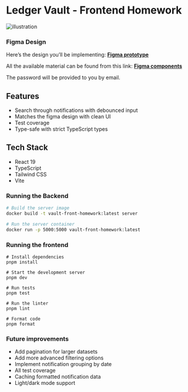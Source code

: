 # Ledger Vault - Frontend Homework

![illustration](https://i.imgur.com/AuJ6B7T.png)

### Figma Design

Here’s the design you’ll be implementing: **[Figma prototype](https://www.figma.com/proto/AwC58Mqda2ZOjqzadPdiso/LES---Front-end-homework?page-id=&node-id=1-4741&p=f&t=Dx21H0F2ytviGHvl-0&scaling=min-zoom&content-scaling=fixed&starting-point-node-id=1%3A4741)**

All the available material can be found from this link: **[Figma components](https://www.figma.com/design/AwC58Mqda2ZOjqzadPdiso/LES---Front-end-homework?node-id=0-1)**

The password will be provided to you by email.

## Features

- Search through notifications with debounced input
- Matches the figma design with clean UI
- Test coverage
- Type-safe with strict TypeScript types

## Tech Stack

- React 19
- TypeScript
- Tailwind CSS
- Vite

### Running the Backend

```sh
# Build the server image
docker build -t vault-front-homework:latest server

# Run the server container
docker run -p 5000:5000 vault-front-homework:latest
```

### Running the frontend

```
# Install dependencies
pnpm install

# Start the development server
pnpm dev

# Run tests
pnpm test

# Run the linter
pnpm lint

# Format code
pnpm format
```

### Future improvements

- Add pagination for larger datasets
- Add more advanced filtering options
- Implement notification grouping by date
- All test coverage
- Caching formatted notification data
- Light/dark mode support
